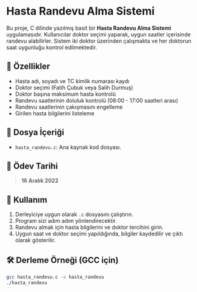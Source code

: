 # Hasta Randevu Alma Sistemi

Bu proje, C dilinde yazılmış basit bir **Hasta Randevu Alma Sistemi** uygulamasıdır. Kullanıcılar doktor seçimi yaparak, uygun saatler içerisinde randevu alabilirler. Sistem iki doktor üzerinden çalışmakta ve her doktorun saat uygunluğu kontrol edilmektedir.

## 📌 Özellikler

- Hasta adı, soyadı ve TC kimlik numarası kaydı
- Doktor seçimi (Fatih Çubuk veya Salih Durmuş)
- Doktor başına maksimum hasta kontrolü
- Randevu saatlerinin doluluk kontrolü (08:00 - 17:00 saatleri arası)
- Randevu saatlerinin çakışmasını engelleme
- Girilen hasta bilgilerini listeleme

## 📂 Dosya İçeriği

- `hasta_randevu.c`: Ana kaynak kod dosyası.

## 📅 Ödev Tarihi

> **16 Aralık 2022**

## 🚀 Kullanım

1. Derleyiciye uygun olarak `.c` dosyasını çalıştırın.
2. Program sizi adım adım yönlendirecektir.
3. Randevu almak için hasta bilgilerini ve doktor tercihini girin.
4. Uygun saat ve doktor seçimi yapıldığında, bilgiler kaydedilir ve çıktı olarak gösterilir.

## 🛠️ Derleme Örneği (GCC için)

```bash
gcc hasta_randevu.c -o hasta_randevu
./hasta_randevu
